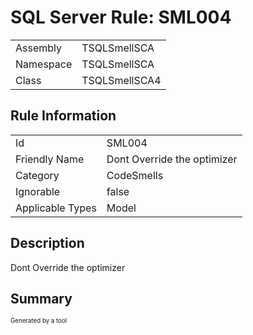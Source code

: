 ﻿# SQL Server Rule: SML004
  
|    |    |
|----|----|
| Assembly | TSQLSmellSCA |
| Namespace | TSQLSmellSCA |
| Class | TSQLSmellSCA4 |
  
## Rule Information
  
|    |    |
|----|----|
| Id | SML004 |
| Friendly Name | Dont Override the optimizer |
| Category | CodeSmells |
| Ignorable | false |
| Applicable Types | Model  |
  
## Description
  
Dont Override the optimizer
  
## Summary
  

  
<sub><sup>Generated by a tool</sup></sub>
